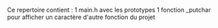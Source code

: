 Ce repertoire contient :
1 main.h avec les prototypes
1 fonction _putchar pour afficher un caractère
d'autre fonction du projet
